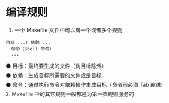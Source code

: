 # 编译规则
1. 一个 Makefile 文件中可以有一个或者多个规则  
```
目标 ...: 依赖 ...  
  命令（Shell 命令）  
  ...  
```
  ⚫ 目标：最终要生成的文件（伪目标除外）  
  ⚫ 依赖：生成目标所需要的文件或是目标  
  ⚫ 命令：通过执行命令对依赖操作生成目标（命令前必须 Tab 缩进）  
2. Makefile 中的其它规则一般都是为第一条规则服务的  
